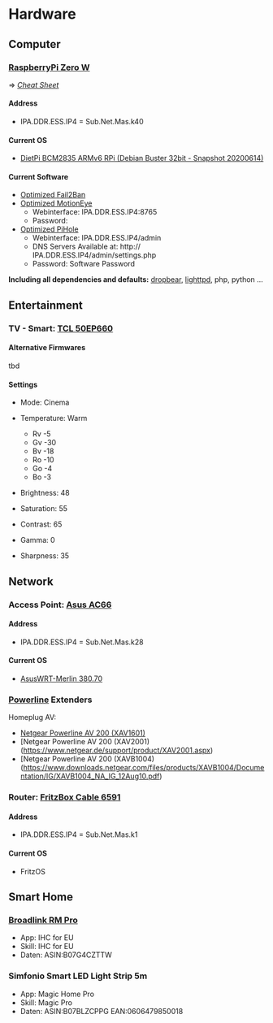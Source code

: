 # Hardware

## Computer

### [RaspberryPi Zero W](https://www.raspberrypi.org/products/raspberry-pi-zero-w/)
⇒ *[Cheat Sheet](https://www.techrepublic.com/article/raspberry-pi-zero-wireless-the-smart-persons-guide/)*
#### Address

* IPA.DDR.ESS.IP4 = Sub.Net.Mas.k40

#### Current OS

* [DietPi BCM2835 ARMv6 RPi (Debian Buster 32bit - Snapshot 20200614)](https://dietpi.com/)

#### Current Software

* [Optimized Fail2Ban](https://dietpi.com/phpbb/viewtopic.php?f=8&t=5&start=30#p452)
* [Optimized MotionEye](https://dietpi.com/phpbb/viewtopic.php?p=6610#p6610)
	* Webinterface: IPA.DDR.ESS.IP4:8765
	* Password: 
* [Optimized PiHole](https://dietpi.com/phpbb/viewtopic.php?f=8&t=5&start=20#p174)
	* Webinterface: IPA.DDR.ESS.IP4/admin
	* DNS Servers Available at: http:// IPA.DDR.ESS.IP4/admin/settings.php
	* Password: Software Password

**Including all dependencies and defaults:** [dropbear](https://dietpi.com/phpbb/viewtopic.php?f=8&t=5&start=10#p62), [lighttpd](https://dietpi.com/phpbb/viewtopic.php?p=1335#p1335), php, python ...

## Entertainment

### TV - Smart: [TCL 50EP660](https://www.tcl.com/de/de/new-product-list/p66/50--4k-uhd-android-tv.html)

#### Alternative Firmwares

tbd

#### Settings

* Mode: Cinema
* Temperature: Warm
	* Rv -5
	* Gv -30
	* Bv -18
	* Ro -10
	* Go -4
	* Bo -3

* Brightness: 48
* Saturation: 55
* Contrast: 65
* Gamma: 0
* Sharpness: 35

## Network

### Access Point: [Asus AC66](https://www.asus.com/us/Networking/RTAC66U/HelpDesk/)

#### Address

* IPA.DDR.ESS.IP4 = Sub.Net.Mas.k28

#### Current OS

* [AsusWRT-Merlin 380.70](https://www.asuswrt-merlin.net/)

### [Powerline](https://kb.netgear.com/de/30993/Hinzuf&uuml;gen-eines-Powerline-Adapters-in-ein-bereits-bestehendes-Powerline-Netzwerk-1479991115427) Extenders

Homeplug AV:
* [Netgear Powerline AV 200 (XAV1601)](https://www.netgear.de/support/product/XAV1601.aspx)
* [Netgear Powerline AV 200 (XAV2001)(https://www.netgear.de/support/product/XAV2001.aspx)
* [Netgear Powerline AV 200 (XAVB1004)(https://www.downloads.netgear.com/files/products/XAVB1004/Documentation/IG/XAVB1004_NA_IG_12Aug10.pdf)

### Router: [FritzBox Cable 6591](https://avm.de/service/fritzbox/fritzbox-6591-cable/uebersicht/)

#### Address

* IPA.DDR.ESS.IP4 = Sub.Net.Mas.k1

#### Current OS

* FritzOS

## Smart Home

### [Broadlink RM Pro](http://www.paulhibbert.co.uk/2017/11/24/a-complete-guide-to-connecting-the-broadlink-rm-pro-and-broadlink-blackbean-to-alexa/)
* App: IHC for EU
* Skill: IHC for EU
* Daten: ASIN:B07G4CZTTW
### Simfonio Smart LED Light Strip 5m
* App: Magic Home Pro
* Skill: Magic Pro
* Daten: ASIN:B07BLZCPPG EAN:0606479850018
